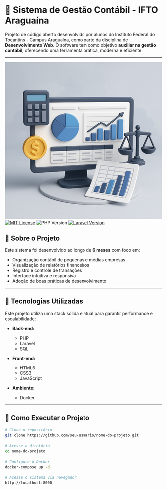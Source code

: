 
# 💼 Sistema de Gestão Contábil - IFTO Araguaína

Projeto de código aberto desenvolvido por alunos do Instituto Federal do Tocantins - Campus Araguaína, como parte da disciplina de **Desenvolvimento Web**. O software tem como objetivo **auxiliar na gestão contábil**, oferecendo uma ferramenta prática, moderna e eficiente.

---

![Imagem](imagem3D.png)
[![MIT License](https://img.shields.io/badge/License-MIT-green.svg)](https://choosealicense.com/licenses/mit/) ![PHP Version](https://img.shields.io/badge/PHP-8.4+-blue.svg) [![Laravel Version](https://img.shields.io/badge/Laravel-12.x-red.svg)](https://laravel.com/)

## 📘 Sobre o Projeto

Este sistema foi desenvolvido ao longo de **6 meses** com foco em:

- Organização contábil de pequenas e médias empresas
- Visualização de relatórios financeiros
- Registro e controle de transações
- Interface intuitiva e responsiva
- Adoção de boas práticas de desenvolvimento

---

## 🧠 Tecnologias Utilizadas

Este projeto utiliza uma stack sólida e atual para garantir performance e escalabilidade:

- **Back-end:**
  - PHP
  - Laravel
  - SQL

- **Front-end:**
  - HTML5
  - CSS3
  - JavaScript

- **Ambiente:**
  - Docker

---

## 🚀 Como Executar o Projeto

```bash
# Clone o repositório
git clone https://github.com/seu-usuario/nome-do-projeto.git

# Acesse o diretório
cd nome-do-projeto

# Configure o Docker
docker-compose up -d

# Acesse o sistema via navegador
http://localhost:8000


